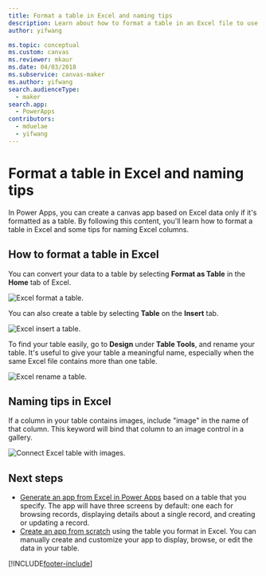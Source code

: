 ```yaml
---
title: Format a table in Excel and naming tips
description: Learn about how to format a table in an Excel file to use the table as the source of data while building a canvas app.
author: yifwang

ms.topic: conceptual
ms.custom: canvas
ms.reviewer: mkaur
ms.date: 04/03/2018
ms.subservice: canvas-maker
ms.author: yifwang
search.audienceType: 
  - maker
search.app: 
  - PowerApps
contributors:
  - mduelae
  - yifwang
---
```

# Format a table in Excel and naming tips
In Power Apps, you can create a canvas app based on Excel data only if it's formatted as a table. By following this content, you'll learn how to format a table in Excel and some tips for naming Excel columns.

## How to format a table in Excel
You can convert your data to a table by selecting **Format as Table** in the **Home** tab of Excel.

![Excel format a table.](./media/how-to-excel-tips/format-table.png)

You can also create a table by selecting **Table** on the **Insert** tab.

![Excel insert a table.](./media/how-to-excel-tips/insert-table.png)

To find your table easily, go to **Design** under **Table Tools**, and rename your table. It's useful to give your table a meaningful name, especially when the same Excel file contains more than one table.

![Excel rename a table.](./media/how-to-excel-tips/rename-table.png)

## Naming tips in Excel
If a column in your table contains images, include "image" in the name of that column. This keyword will bind that column to an image control in a gallery.

![Connect Excel table with images.](./media/how-to-excel-tips/connect-gallery.png)

## Next steps
* [Generate an app from Excel in Power Apps](get-started-create-from-data.md) based on a table that you specify. The app will have three screens by default: one each for browsing records, displaying details about a single record, and creating or updating a record.
* [Create an app from scratch](get-started-create-from-blank.md) using the table you format in Excel. You can manually create and customize your app to display, browse, or edit the data in your table.


[!INCLUDE[footer-include](../../includes/footer-banner.md)]